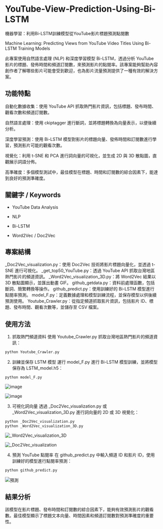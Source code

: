 # YouTube-View-Prediction-Using-Bi-LSTM
機器學習：利用Bi-LSTM訓練模型從YouTube影片標題預測點閱數

Machine Learning: Predicting Views from YouTube Video Titles Using Bi-LSTM Training Models

此專案使用自然語言處理 (NLP) 和深度學習模型 Bi-LSTM，透過分析 YouTube 影片的標題、發佈時間和頻道訂閱數，來預測影片的點閱率。該專案能夠幫助內容創作者了解哪些影片可能會受到歡迎，也為影片流量預測提供了一種有效的解決方案。

## 功能特點
自動化數據收集：使用 YouTube API 抓取熱門影片資訊，包括標題、發布時間、觀看次數和頻道訂閱數。

自然語言處理：使用 ckiptagger 進行斷詞，並將標題轉換為向量表示，以便後續分析。

深度學習預測：使用 Bi-LSTM 模型對影片的標題向量、發佈時間和訂閱數進行學習，預測影片可能的觀看次數。

視覺化：利用 t-SNE 和 PCA 進行詞向量的可視化，並生成 2D 與 3D 散點圖，直觀展示詞語分佈。

高準確度：多個模型測試中，最佳模型在標題、時間和訂閱數的綜合因素下，能達到良好的預測準確度。

## 關鍵字 / Keywords
- YouTube Data Analysis

- NLP

- Bi-LSTM

- Word2Vec / Doc2Vec

## 專案結構
_Doc2Vec_visualization.py：使用 Doc2Vec 技術將影片標題向量化，並透過 t-SNE 進行可視化。
_get_top50_YouTube.py：透過 YouTube API 抓取台灣地區熱門影片的頻道資訊。
_Word2Vec_visualization_3D.py：將 Word2Vec 結果以 3D 散點圖顯示，並匯出動畫 GIF。
github_getdata.py：資料前處理函數，包括斷詞、簡繁轉換等操作。
github_predict.py：使用訓練好的 Bi-LSTM 模型進行點閱率預測。
model_F.py：定義數據處理和模型訓練流程，並保存模型以供後續預測使用。
Youtube_Crawler.py：從指定頻道抓取影片資訊，包括影片 ID、標題、發布時間、觀看次數等，並儲存至 CSV 檔案。

## 使用方法
1. 抓取熱門頻道資料
使用 Youtube_Crawler.py 抓取台灣地區熱門影片的頻道資訊：

```bash
python Youtube_Crawler.py
```

2. 訓練並保存 LSTM 模型
運行 model_F.py 進行 Bi-LSTM 模型訓練，並將模型保存為 LSTM_model.h5：

```bash
python model_F.py
```
![image](https://github.com/user-attachments/assets/9a76ba0d-6b4c-4040-9a49-f478ce6934f3)

![image](https://github.com/user-attachments/assets/be25a08b-48d6-4ef1-83ca-1ad6567fb052)


3. 可視化詞向量
透過 _Doc2Vec_visualization.py 或 _Word2Vec_visualization_3D.py 進行詞向量的 2D 或 3D 視覺化：

```bash
python _Doc2Vec_visualization.py
python _Word2Vec_visualization_3D.py
```
![_Word2Vec_visualization_3D](https://github.com/user-attachments/assets/ec44359f-48dd-45e3-9bca-dfe913b62331)

![_Doc2Vec_visualization](https://github.com/user-attachments/assets/97c9521b-743b-4759-a347-b0249448085b)


4. 預測 YouTube 點閱率
在 github_predict.py 中輸入頻道 ID 和影片 ID，使用訓練好的模型進行點閱率預測：

```bash
python github_predict.py
```
![預測](https://github.com/user-attachments/assets/7749be08-698e-4416-a3f9-e87a44396f7a)



## 結果分析
該模型在影片標題、發布時間和訂閱數的綜合因素下，能夠有效預測影片的觀看數。最佳模型顯示了標題文本向量、時間因素和頻道訂閱數對預測準確度的重要性。


